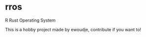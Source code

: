 # rros
R Rust Operating System

This is a hobby project made by ewoudje, contribute if you want to!
